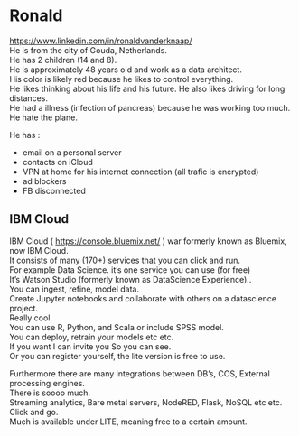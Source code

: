 # Ronald

https://www.linkedin.com/in/ronaldvanderknaap/  
He is from the city of Gouda, Netherlands.  
He has 2 children (14 and 8).  
He is approximately 48 years old and work as a data architect.  
His color is likely red because he likes to control everything.  
He likes thinking about his life and his future. He also likes driving for long distances.  
He had a illness (infection of pancreas) because he was working too much.  
He hate the plane.  
  
He has :
  * email on a personal server
  * contacts on iCloud
  * VPN at home for his internet connection (all trafic is encrypted)
  * ad blockers
  * FB disconnected

## IBM Cloud

IBM Cloud ( https://console.bluemix.net/ ) war formerly known as Bluemix, now IBM Cloud.  
It consists of many (170+) services that you can click and run.  
For example Data Science. it’s one service you can use (for free)  
It’s Watson Studio (formerly known as DataScience Experience)..  
You can ingest, refine, model data.  
Create Jupyter notebooks and collaborate with others on a datascience project.  
Really cool.  
You can use R, Python, and Scala or include SPSS model.  
You can deploy, retrain your models etc etc.  
If you want I can invite you So you can see.  
Or you can register yourself, the lite version is free to use.  
  
Furthermore there are many integrations between DB’s, COS, External processing engines.  
There is soooo much.  
Streaming analytics, Bare metal servers, NodeRED, Flask, NoSQL etc etc.  
Click and go.  
Much is available under LITE, meaning free to a certain amount.  
